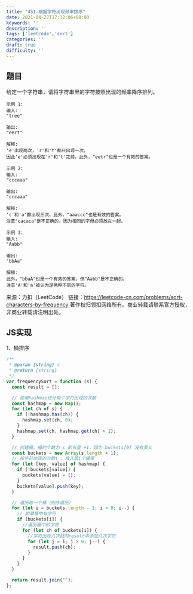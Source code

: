 ```yaml
---
title: "451.根据字符出现频率排序"
date: 2021-04-27T17:32:06+08:00
keywords: ''
description: ''
tags: ['leetcode','sort']
categories: ''
draft: true
difficulty: ''
---
```


## 题目

给定一个字符串，请将字符串里的字符按照出现的频率降序排列。

```
示例 1:
输入:
"tree"

输出:
"eert"

解释:
'e'出现两次，'r'和't'都只出现一次。
因此'e'必须出现在'r'和't'之前。此外，"eetr"也是一个有效的答案。

示例 2:
输入:
"cccaaa"

输出:
"cccaaa"

解释:
'c'和'a'都出现三次。此外，"aaaccc"也是有效的答案。
注意"cacaca"是不正确的，因为相同的字母必须放在一起。

示例 3:
输入:
"Aabb"

输出:
"bbAa"

解释:
此外，"bbaA"也是一个有效的答案，但"Aabb"是不正确的。
注意'A'和'a'被认为是两种不同的字符。
```

来源：力扣（LeetCode）
链接：https://leetcode-cn.com/problems/sort-characters-by-frequency
著作权归领扣网络所有。商业转载请联系官方授权，非商业转载请注明出处。


## JS实现

1、桶排序

```javascript
/**
 * @param {string} s
 * @return {string}
 */
var frequencySort = function (s) {
  const result = [];

  // 使用hashmap统计每个字符出现的次数
  const hashmap = new Map();
  for (let ch of s) {
    if (!hashmap.has(ch)) {
      hashmap.set(ch, 0);
    }
    hashmap.set(ch, hashmap.get(ch) + 1);
  }

  // 创建桶，桶的个数为 s 的长度 +1，因为 buckets[0] 没有意义
  const buckets = new Array(s.length + 1);
  // 按字符出现的次数i ，放入第i个桶里
  for (let [key, value] of hashmap) {
    if (!buckets[value]) {
      buckets[value] = [];
    }
    buckets[value].push(key);
  }

  // 遍历每一个桶（倒序遍历）
  for (let i = buckets.length - 1; i > 0; i--) {
    // 如果桶中有字符
    if (buckets[i]) {
      //遍历桶中的字符
      for (let ch of buckets[i]) {
        //字符出现几次就向result中添加几次字符
        for (let j = i; j > 0; j--) {
          result.push(ch);
        }
      }
    }
  }

  return result.join("");
};
```
